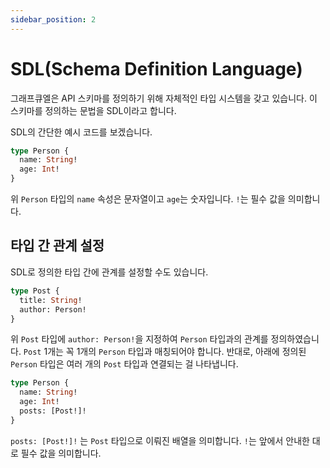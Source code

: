 ```yaml
---
sidebar_position: 2
---
```


# SDL(Schema Definition Language)

그래프큐엘은 API 스키마를 정의하기 위해 자체적인 타입 시스템을 갖고 있습니다. 이 스키마를 정의하는 문법을 SDL이라고 합니다.

<!-- API 요청으로 받는 응답 구조를 정의하는 문법이 SDL입니다. 이 응답 구조를 스키마(Schema)라고 하며 프런트엔드 개발자와 백엔드 개발자 간의 합의 대상입니다. -->

SDL의 간단한 예시 코드를 보겠습니다.

```graphql
type Person {
  name: String!
  age: Int!
}
```

위 `Person` 타입의 `name` 속성은 문자열이고 `age`는 숫자입니다. `!`는 필수 값을 의미합니다.

## 타입 간 관계 설정

SDL로 정의한 타입 간에 관계를 설정할 수도 있습니다.

```graphql
type Post {
  title: String!
  author: Person!
}
```

위 `Post` 타입에 `author: Person!`을 지정하여 `Person` 타입과의 관계를 정의하였습니다. `Post` 1개는 꼭 1개의 `Person` 타입과 매칭되어야 합니다. 반대로, 아래에 정의된 `Person` 타입은 여러 개의 `Post` 타입과 연결되는 걸 나타냅니다.

```graphql
type Person {
  name: String!
  age: Int!
  posts: [Post!]!
}
```

`posts: [Post!]!` 는 `Post` 타입으로 이뤄진 배열을 의미합니다. `!`는 앞에서 안내한 대로 필수 값을 의미합니다.